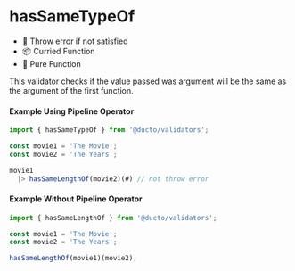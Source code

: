 # hasSameTypeOf

- 📣 Throw error if not satisfied
- 📦 Curried Function
- 🦺 Pure Function

This validator checks if the value passed was argument will be the same as the argument of the first function. 

#### Example Using Pipeline Operator

```javascript
import { hasSameTypeOf } from '@ducto/validators';

const movie1 = 'The Movie';
const movie2 = 'The Years';

movie1
  |> hasSameLengthOf(movie2)(#) // not throw error

```

#### Example Without Pipeline Operator

```javascript
import { hasSameLengthOf } from '@ducto/validators';

const movie1 = 'The Movie';
const movie2 = 'The Years';

hasSameLengthOf(movie1)(movie2);
```
